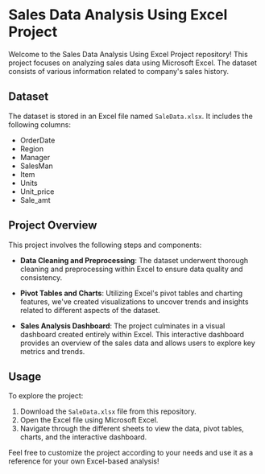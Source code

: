 # Sales Data Analysis Using Excel Project

Welcome to the Sales Data Analysis Using Excel Project repository! This project focuses on analyzing sales data using Microsoft Excel. The dataset consists of various information related to company's sales history.

## Dataset

The dataset is stored in an Excel file named `SaleData.xlsx`. It includes the following columns:

- OrderDate
- Region
- Manager
- SalesMan
- Item
- Units
- Unit_price
- Sale_amt

## Project Overview

This project involves the following steps and components:

- **Data Cleaning and Preprocessing**: The dataset underwent thorough cleaning and preprocessing within Excel to ensure data quality and consistency.

- **Pivot Tables and Charts**: Utilizing Excel's pivot tables and charting features, we've created visualizations to uncover trends and insights related to different aspects of the dataset.

- **Sales Analysis Dashboard**: The project culminates in a visual dashboard created entirely within Excel. This interactive dashboard provides an overview of the sales data and allows users to explore key metrics and trends.

## Usage

To explore the project:

1. Download the `SaleData.xlsx` file from this repository.
2. Open the Excel file using Microsoft Excel.
3. Navigate through the different sheets to view the data, pivot tables, charts, and the interactive dashboard.

Feel free to customize the project according to your needs and use it as a reference for your own Excel-based analysis!

